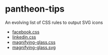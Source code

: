 # pantheon-tips
An evolving list of CSS rules to output SVG icons 

- [facebook.css](facebook.css)
- [linkedin.css](linkedin.css)
- [magnifying-glass.css](magnifying-glass.css)
- [magnifying-glass.svg](magnifying-glass.svg)
